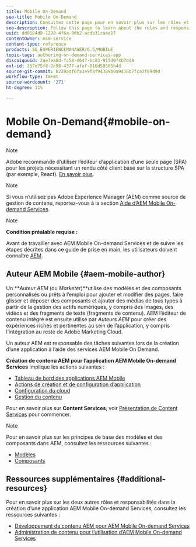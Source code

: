 ```yaml
---
title: Mobile On-Demand
seo-title: Mobile On-Demand
description: Consultez cette page pour en savoir plus sur les rôles et les responsabilités de l’auteur de services mobiles On-Demand AEM.
seo-description: Follow this page to learn about the roles and responsibilities for AEM mobile On-Demand services author.
uuid: dd0184d8-1220-4f6a-96b2-acdb31caae17
contentOwner: msm-service
content-type: reference
products: SG_EXPERIENCEMANAGER/6.5/MOBILE
topic-tags: authoring-on-demand-services-app
discoiquuid: 2ae7ea8d-fc58-4647-bc83-915d9f4b7dd8
exl-id: 357e75f8-2c98-4377-afef-016d58505b4d
source-git-commit: b220adf6fa3e9faf94389b9a9416b7fca2f89d9d
workflow-type: tm+mt
source-wordcount: '271'
ht-degree: 11%

---
```


# Mobile On-Demand{#mobile-on-demand}

>[!NOTE]
>
>Adobe recommande d’utiliser l’éditeur d’application d’une seule page (SPA) pour les projets nécessitant un rendu côté client basé sur la structure SPA (par exemple, React). [En savoir plus](/help/sites-developing/spa-overview.md).

>[!NOTE]
>
>Si vous n’utilisez pas Adobe Experience Manager (AEM) comme source de gestion de contenu, reportez-vous à la section [Aide d’AEM Mobile On-demand Services](https://helpx.adobe.com/digital-publishing-solution/topics.html).

>[!NOTE]
>
>**Condition préalable requise :**
>
>Avant de travailler avec AEM Mobile On-demand Services et de suivre les étapes décrites dans ce guide de prise en main, les utilisateurs doivent connaître [AEM](/help/sites-deploying/deploy.md).

## Auteur AEM Mobile {#aem-mobile-author}

Un ***Auteur AEM* (ou *Marketer*)**utilise des modèles et des composants personnalisés ou prêts à l’emploi pour ajouter et modifier des pages, faire glisser et déposer des composants et ajouter des médias de tous types à partir de la gestion des actifs numériques, y compris des images, des vidéos et des fragments de texte (fragments de contenu). AEM l’éditeur de contenu intégré est ensuite utilisé par *Auteurs AEM* pour créer des expériences riches et pertinentes au sein de l’application, y compris l’intégration au reste de Adobe Marketing Cloud.

Un auteur AEM est responsable des tâches suivantes lors de la création d’une application à l’aide des services AEM Mobile On Demand.

**Création de contenu AEM pour l’application AEM Mobile On-demand Services** implique les actions suivantes :

* [Tableau de bord des applications AEM Mobile](/help/mobile/mobile-apps-ondemand-application-dashboard.md)
* [Actions de création et de configuration d’application](/help/mobile/mobile-apps-ondemand-application-create-configure-action.md)
* [Configuration du cloud](/help/mobile/mobile-on-demand-associating-an-on-demand-app-to-cloud-configuration.md)
* [Gestion du contenu](/help/mobile/mobile-apps-ondemand-manage-content-ondemand.md)

Pour en savoir plus sur **Content Services**, voir [Présentation de Content Services](/help/mobile/develop-content-as-a-service.md) pour commencer.

>[!NOTE]
>
>Pour en savoir plus sur les principes de base des modèles et des composants dans AEM, consultez les ressources suivantes :
>
>* [Modèles](/help/sites-developing/templates.md)
>* [Composants](/help/sites-developing/components.md)
>


## Ressources supplémentaires {#additional-resources}

Pour en savoir plus sur les deux autres rôles et responsabilités dans la création d’une application AEM Mobile On-demand Services, consultez les ressources suivantes :

* [Développement de contenu AEM pour AEM Mobile On-demand Services](/help/mobile/aem-mobile-on-demand.md)
* [Administration de contenu pour l’utilisation d’AEM Mobile On-demand Services](/help/mobile/aem-mobile.md)
